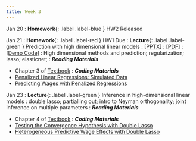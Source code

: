 ```yaml
---
title: Week 3
---
```


Jan 20
: **Homework**{: .label .label-blue } HW2 Released

Jan 21
: **Homework**{: .label .label-red } HW1 Due
: **Lecture**{: .label .label-green } Prediction with high dimensional linear models
  : [[PPTX]](https://github.com/stanford-msande228/winter25/raw/main/assets/presentations/MSANDE228_Lecture5_Prediction_with_Linear_Models.pptx)
  : [[PDF]](https://github.com/stanford-msande228/winter25/raw/main/assets/presentations/MSANDE228_Lecture5_Prediction_with_Linear_Models.pdf)
  : [[Demo Code]](https://colab.research.google.com/github/stanford-msande228/winter25/blob/main/assets/code/Lecture5-Demo.ipynb)
: High dimensional methods and prediction; regularization; lasso; elasticnet;
: ***Reading Materials***
- Chapter 3 of [Textbook](https://causalml-book.org)
: ***Coding Materials***
- [Penalized Linear Regressions: Simulated Data](https://github.com/CausalAIBook/MetricsMLNotebooks/blob/main/PM2/linear-penalized-regs.ipynb)
- [Predicting Wages with Penalized Regressions](https://github.com/CausalAIBook/MetricsMLNotebooks/blob/main/PM2/ml-for-wage-prediction.ipynb)

Jan 23
: **Lecture**{: .label .label-green } Inference in high-dimensional linear models
: double lasso; partialling out; intro to Neyman orthogonality; joint inference on multiple parameters
: ***Reading Materials***
- Chapter 4 of [Textbook](https://causalml-book.org)
: ***Coding Materials***
- [Testing the Convergence Hypothesis with Double Lasso](https://github.com/CausalAIBook/MetricsMLNotebooks/blob/main/PM2/python_convergence_hypothesis_double_lasso.ipynb)
- [Heterogeneous Predictive Wage Effects with Double Lasso](https://github.com/CausalAIBook/MetricsMLNotebooks/blob/main/PM2/python_heterogeneous_wage_effects.ipynb)
